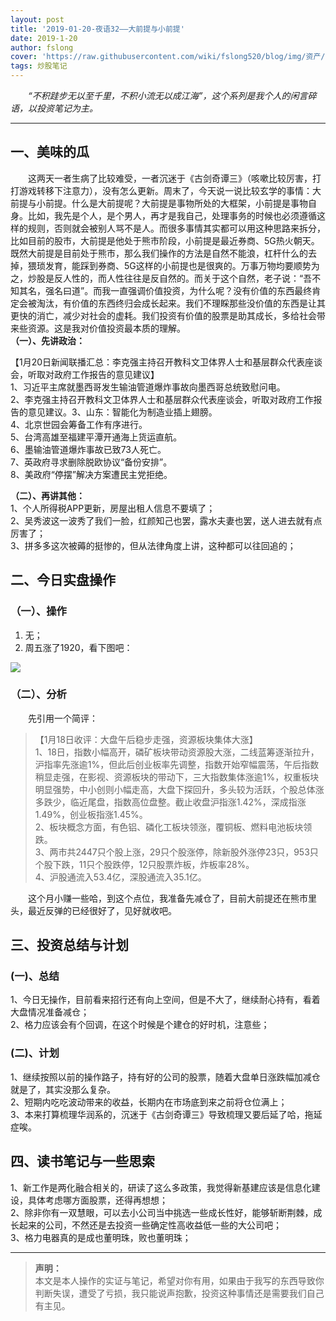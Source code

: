 ```yaml
---
layout: post
title: '2019-01-20-夜语32——大前提与小前提'
date: 2019-1-20
author: fslong
cover: 'https://raw.githubusercontent.com/wiki/fslong520/blog/img/资产/资产2019-01-18.jpg'
tags: 炒股笔记
---
```

  
&emsp;&emsp;*“不积跬步无以至千里，不积小流无以成江海”，这个系列是我个人的闲言碎语，以投资笔记为主。*  
   

---
  


## **一、美味的瓜**    
&emsp;&emsp;这两天一者生病了比较难受，一者沉迷于《古剑奇谭三》（咳嗽比较厉害，打打游戏转移下注意力），没有怎么更新。周末了，今天说一说比较玄学的事情：大前提与小前提。什么是大前提呢？大前提是事物所处的大框架，小前提是事物自身。比如，我先是个人，是个男人，再才是我自己，处理事务的时候也必须遵循这样的规则，否则就会被别人骂不是人。而很多事情其实都可以用这种思路来拆分，比如目前的股市，大前提是他处于熊市阶段，小前提是最近券商、5G热火朝天。既然大前提是目前处于熊市，那么我们操作的方法是自然不能浪，杠杆什么的去掉，猥琐发育，能踩到券商、5G这样的小前提也是很爽的。万事万物均要顺势为之，炒股是反人性的，而人性往往是反自然的。而关于这个自然，老子说：“吾不知其名，强名曰道”。而我一直强调价值投资，为什么呢？没有价值的东西最终肯定会被淘汰，有价值的东西终归会成长起来。我们不理睬那些没价值的东西是让其更快的消亡，减少对社会的虚耗。我们投资有价值的股票是助其成长，多给社会带来些资源。这是我对价值投资最本质的理解。    
**（一）、先讲政治：**    



【1月20日新闻联播汇总：李克强主持召开教科文卫体界人士和基层群众代表座谈会，听取对政府工作报告的意见建议】  
1、习近平主席就墨西哥发生输油管道爆炸事故向墨西哥总统致慰问电。  
2、李克强主持召开教科文卫体界人士和基层群众代表座谈会，听取对政府工作报告的意见建议。3、山东：智能化为制造业插上翅膀。  
4、北京世园会筹备工作有序进行。  
5、台湾高雄至福建平潭开通海上货运直航。  
6、墨输油管道爆炸事故已致73人死亡。  
7、英政府寻求删除脱欧协议“备份安排”。  
8、美政府“停摆”解决方案遭民主党拒绝。             

**（二）、再讲其他：**  
1、个人所得税APP更新，房屋出租人信息不要填了；  
2、吴秀波这一波秀了我们一脸，红颜知己也罢，露水夫妻也罢，送人进去就有点厉害了；  
3、拼多多这次被薅的挺惨的，但从法律角度上讲，这种都可以往回追的；  



## **二、今日实盘操作**
### **（一）、操作**
1. 无；  
2. 周五涨了1920，看下图吧：   
     
![](https://raw.githubusercontent.com/wiki/fslong520/blog/img/资产/资产2019-01-18.jpg)
### **（二）、分析**  
 
&emsp;&emsp;先引用一个简评：   
> 【1月18日收评：大盘午后稳步走强，资源板块集体大涨】  
1、18日，指数小幅高开，磷矿板块带动资源股大涨，二线蓝筹逐渐拉升，沪指率先涨逾1%，但此后创业板率先调整，指数开始窄幅震荡，午后指数稍显走强，在影视、资源板块的带动下，三大指数集体涨逾1%，权重板块明显强势，中小创则小幅走高，大盘下探回升，多头较为活跃，个股总体涨多跌少，临近尾盘，指数高位盘整。截止收盘沪指涨1.42%，深成指涨1.49%，创业板指涨1.45%。  
2、板块概念方面，有色铝、磷化工板块领涨，覆铜板、燃料电池板块领跌。  
3、两市共2447只个股上涨，29只个股涨停，除新股外涨停23只，953只个股下跌，11只个股跌停，12只股票炸板，炸板率28%。  
4、沪股通流入53.4亿，深股通流入35.1亿。        

&emsp;&emsp;这个月小赚一些哈，到这个点位，我准备先减仓了，目前大前提还在熊市里头，最近反弹的已经很好了，见好就收吧。 


## **三、投资总结与计划**
### (一)、总结
1、今日无操作，目前看来招行还有向上空间，但是不大了，继续耐心持有，看着大盘情况准备减仓；  
2、格力应该会有个回调，在这个时候是个建仓的好时机，注意些；  
### (二)、计划
1、继续按照以前的操作路子，持有好的公司的股票，随着大盘单日涨跌幅加减仓就是了，其实没那么复杂。  
2、短期内吃吃波动带来的收益，长期内在市场底到来之前将仓位满上；    
3、本来打算梳理华润系的，沉迷于《古剑奇谭三》导致梳理又要后延了哈，拖延症唉。




## **四、读书笔记与一些思索**  
1、新工作是两化融合相关的，研读了这么多政策，我觉得新基建应该是信息化建设，具体考虑哪方面股票，还得再想想；  
2、除非你有一双慧眼，可以去小公司当中挑选一些成长性好，能够斩断荆棘，成长起来的公司，不然还是去投资一些确定性高收益低一些的大公司吧；  
3、格力电器真的是成也董明珠，败也董明珠；  

    

---   
  
> **声明：**  
> 本文是本人操作的实证与笔记，希望对你有用，如果由于我写的东西导致你判断失误，遭受了亏损，我只能说声抱歉，投资这种事情还是需要我们自己有主见。